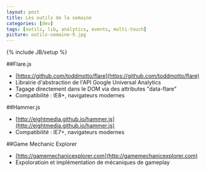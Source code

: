 ```yaml
---
layout: post
title: Les outils de la semaine
categories: [dev]
tags: [outils, lib, analytics, events, multi-touch]
picture: outils-semaine-9.jpg
---
```

{% include JB/setup %}

##Flare.js
- [https://github.com/toddmotto/flare](https://github.com/toddmotto/flare)
- Librairie d'abstraction de l'API Google Universal Analytics
- Tagage directement dans le DOM via des attributes "data-flare"
- Compatibilité : IE8+, navigateurs modernes

##Hammer.js
- [http://eightmedia.github.io/hammer.js](http://eightmedia.github.io/hammer.js)
- Compatibilité : IE7+, navigateurs modernes

##Game Mechanic Explorer
- [http://gamemechanicexplorer.com](http://gamemechanicexplorer.com)
- Expoloratioin et implémentation de mécaniques de gameplay

